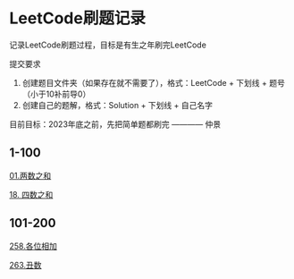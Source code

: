 # LeetCode刷题记录

记录LeetCode刷题过程，目标是有生之年刷完LeetCode

提交要求
1. 创建题目文件夹（如果存在就不需要了），格式：LeetCode + 下划线 + 题号（小于10补前导0）
2. 创建自己的题解，格式：Solution + 下划线 + 自己名字

目前目标：2023年底之前，先把简单题都刷完 ———— 仲景


## 1-100

[01.两数之和](./LeetCode_01/LC-1.两数之和.md)

[18. 四数之和](./LeetCode_18/LC-18.四数之和.md)


## 101-200

[258.各位相加](./LeetCode_258/LC-258.各位相加.md)

[263.丑数](./LeetCode_263/LC-263.丑数.md)